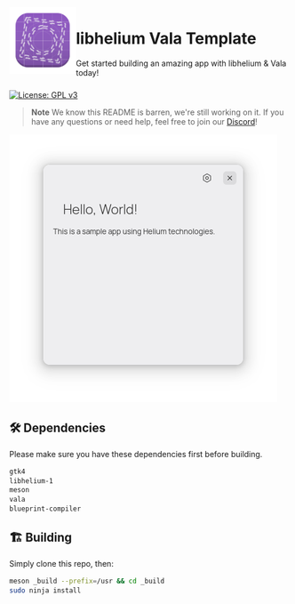 <img align="left" style="vertical-align: middle" width="120" height="120" alt="Template Screenshot" src="data/icons/app.svg">

# libhelium Vala Template

Get started building an amazing app with libhelium & Vala today!

###

[![License: GPL v3](https://img.shields.io/badge/License-GPL%20v3-blue.svg)](http://www.gnu.org/licenses/gpl-3.0)

> **Note**
> We know this README is barren, we're still working on it. If you have any questions or need help, feel free to join our [Discord](https://discord.gg/5fdPuxTg5Q)!

![Main Window](data/shot.png)

## 🛠️ Dependencies

Please make sure you have these dependencies first before building.

```bash
gtk4
libhelium-1
meson
vala
blueprint-compiler
```

## 🏗️ Building

Simply clone this repo, then:

```bash
meson _build --prefix=/usr && cd _build
sudo ninja install
```
